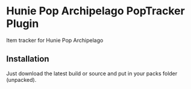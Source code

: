 # Hunie Pop Archipelago PopTracker Plugin

Item tracker for Hunie Pop Archipelago

## Installation

Just download the latest build or source and put in your packs folder (unpacked).

